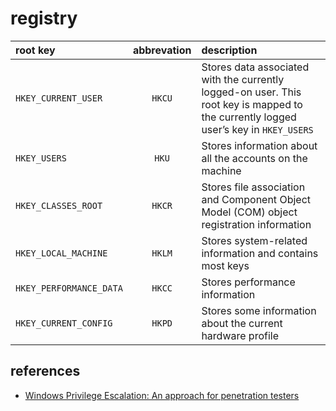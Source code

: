 # registry

|root key|abbrevation|description|
|:-------|:---------:|:----------|
|`HKEY_CURRENT_USER`|`HKCU`|Stores data associated with the currently logged-on user. This root key is mapped to the currently logged user’s key in `HKEY_USERS`|
|`HKEY_USERS`|`HKU`|Stores information about all the accounts on the machine|
|`HKEY_CLASSES_ROOT`|`HKCR`|Stores file association and Component Object Model (COM) object registration information|
|`HKEY_LOCAL_MACHINE`|`HKLM`|Stores system-related information and contains most keys|
|`HKEY_PERFORMANCE_DATA`|`HKCC`|Stores performance information|
|`HKEY_CURRENT_CONFIG`|`HKPD`|Stores some information about the current hardware profile|

## references
- [Windows Privilege Escalation: An approach for penetration testers](https://sec-consult.com/blog/detail/windows-privilege-escalation-an-approach-for-penetration-testers/)

